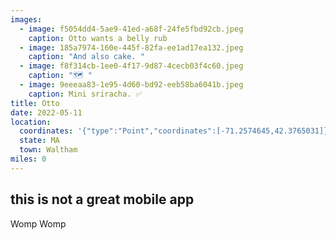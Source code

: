 ```yaml
---
images:
  - image: f5054dd4-5ae9-41ed-a68f-24fe5fbd92cb.jpeg
    caption: Otto wants a belly rub
  - image: 185a7974-160e-445f-82fa-ee1ad17ea132.jpeg
    caption: "And also cake. "
  - image: f8f314cb-1ee0-4f17-9d87-4cecb03f4c60.jpeg
    caption: "🗺 "
  - image: 9eeeaa83-1e95-4d60-bd92-eeb58ba6041b.jpeg
    caption: Mini sriracha. ✅
title: Otto
date: 2022-05-11
location:
  coordinates: '{"type":"Point","coordinates":[-71.2574645,42.3765031]}'
  state: MA
  town: Waltham
miles: 0
---
```

## this is not a great mobile app

Womp Womp 
